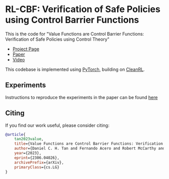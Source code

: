 # RL-CBF: Verification of Safe Policies using Control Barrier Functions

This is the code for "Value Functions are Control Barrier Functions: Verification of Safe Policies using Control Theory"

 * [Project Page](https://rl-cbf.github.io)
 * [Paper](https://arxiv.org/abs/2306.04026)
 * [Video](https://youtu.be/WN4LW06-Fn0)
 
This codebase is implemented using [PyTorch](https://pytorch.org/), 
building on [CleanRL](https://github.com/vwxyzjn/cleanrl).

## Experiments

Instructions to reproduce the experiments in the paper can be found [here](experiments/README.md)
 
## Citing
If you find our work useful, please consider citing:
```BibTeX
@article{
    tan2023value,
    title={Value Functions are Control Barrier Functions: Verification of Safe Policies using Control Theory}, 
    author={Daniel C. H. Tan and Fernando Acero and Robert McCarthy and Dimitrios Kanoulas and Zhibin Li},
    year={2023},
    eprint={2306.04026},
    archivePrefix={arXiv},
    primaryClass={cs.LG}
}
```
